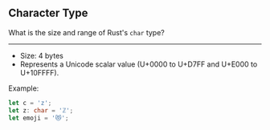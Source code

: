 ## Character Type

What is the size and range of Rust's `char` type?

---

* Size: 4 bytes
* Represents a Unicode scalar value (U+0000 to U+D7FF and U+E000 to U+10FFFF).

Example:

```rust
let c = 'z';
let z: char = 'ℤ';
let emoji = '😻';
```

